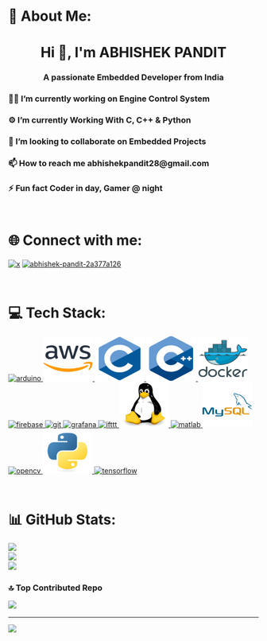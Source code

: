 # 💫 About Me:
<h1 align="center">Hi 👋, I'm ABHISHEK PANDIT</h1>
<h3 align="center">A passionate Embedded Developer from India</h3>

<h3 align="left">🧑‍💻 I’m currently working on <b>Engine Control System</b></h3>

<h3 align="left">⚙️ I’m currently Working With <b>C, C++ & Python</b></h3>

<h3 align="left">👯 I’m looking to collaborate on <b>Embedded Projects</b></h3>

<h3 align="left">📫 How to reach me <b>abhishekpandit28@gmail.com</b></h3>

<h3 align="left">⚡ Fun fact <b>Coder in day, Gamer @ night</b></h3><br>

# 🌐 Connect with me:
<p align="left">
<a href="https://twitter.com/abhishek" target="blank"><img align="center" src="https://raw.githubusercontent.com/rahuldkjain/github-profile-readme-generator/master/src/images/icons/Social/twitter.svg" alt="x" height="30" width="40" /></a>
<a href="https://linkedin.com/in/abhishek-pandit-2a377a126" target="blank"><img align="center" src="https://raw.githubusercontent.com/rahuldkjain/github-profile-readme-generator/master/src/images/icons/Social/linked-in-alt.svg" alt="abhishek-pandit-2a377a126" height="30" width="40" /></a>
</p><br>

# 💻 Tech Stack:
<p align="left"> <a href="https://www.arduino.cc/" target="_blank" rel="noreferrer" > <img src="https://cdn.worldvectorlogo.com/logos/arduino-1.svg" alt="arduino" width="100" height="90"/> </a> <a href="https://aws.amazon.com" target="_blank" rel="noreferrer"> <img src="https://raw.githubusercontent.com/devicons/devicon/master/icons/amazonwebservices/amazonwebservices-original-wordmark.svg" alt="aws" width="100" height="90"/> </a> <a href="https://www.cprogramming.com/" target="_blank" rel="noreferrer"> <img src="https://raw.githubusercontent.com/devicons/devicon/master/icons/c/c-original.svg" alt="c" width="100" height="90"/> </a> <a href="https://www.w3schools.com/cpp/" target="_blank" rel="noreferrer"> <img src="https://raw.githubusercontent.com/devicons/devicon/master/icons/cplusplus/cplusplus-original.svg" alt="cplusplus" width="100" height="90"/> </a> <a href="https://www.docker.com/" target="_blank" rel="noreferrer"> <img src="https://raw.githubusercontent.com/devicons/devicon/master/icons/docker/docker-original-wordmark.svg" alt="docker" width="100" height="90"/> </a> <a href="https://firebase.google.com/" target="_blank" rel="noreferrer"> <img src="https://www.vectorlogo.zone/logos/firebase/firebase-icon.svg" alt="firebase" width="100" height="90"/> </a> <a href="https://git-scm.com/" target="_blank" rel="noreferrer"> <img src="https://www.vectorlogo.zone/logos/git-scm/git-scm-icon.svg" alt="git" width="100" height="90"/> </a> <a href="https://grafana.com" target="_blank" rel="noreferrer"> <img src="https://www.vectorlogo.zone/logos/grafana/grafana-icon.svg" alt="grafana" width="100" height="90"/> </a> <a href="https://ifttt.com/" target="_blank" rel="noreferrer"> <img src="https://www.vectorlogo.zone/logos/ifttt/ifttt-ar21.svg" alt="ifttt" width="100" height="90"/> </a> <a href="https://www.linux.org/" target="_blank" rel="noreferrer"> <img src="https://raw.githubusercontent.com/devicons/devicon/master/icons/linux/linux-original.svg" alt="linux" width="100" height="90"/> </a> <a href="https://www.mathworks.com/" target="_blank" rel="noreferrer"> <img src="https://upload.wikimedia.org/wikipedia/commons/2/21/Matlab_Logo.png" alt="matlab" width="100" height="90"/> </a> <a href="https://www.mysql.com/" target="_blank" rel="noreferrer"> <img src="https://raw.githubusercontent.com/devicons/devicon/master/icons/mysql/mysql-original-wordmark.svg" alt="mysql" width="100" height="90"/> </a> <a href="https://opencv.org/" target="_blank" rel="noreferrer"> <img src="https://www.vectorlogo.zone/logos/opencv/opencv-icon.svg" alt="opencv" width="100" height="90"/> </a> <a href="https://www.python.org" target="_blank" rel="noreferrer"> <img src="https://raw.githubusercontent.com/devicons/devicon/master/icons/python/python-original.svg" alt="python" width="100" height="90"/> </a> <a href="https://www.tensorflow.org" target="_blank" rel="noreferrer"> <img src="https://www.vectorlogo.zone/logos/tensorflow/tensorflow-icon.svg" alt="tensorflow" width="100" height="90"/> </a> </p>
<br>

# 📊 GitHub Stats:
![](https://github-readme-stats.vercel.app/api?username=Abhishek-Pandit-28&theme=monokai&hide_border=true&include_all_commits=false&count_private=false)<br/>
![](https://github-readme-streak-stats.herokuapp.com/?user=Abhishek-Pandit-28&theme=monokai&hide_border=true)<br/>
![](https://github-readme-stats.vercel.app/api/top-langs/?username=Abhishek-Pandit-28&theme=monokai&hide_border=true&include_all_commits=false&count_private=false&layout=compact)
<br>
### 🔝 Top Contributed Repo
![](https://github-contributor-stats.vercel.app/api?username=Abhishek-Pandit-28&limit=5&theme=dark&combine_all_yearly_contributions=true)

---
[![](https://visitcount.itsvg.in/api?id=Abhishek-Pandit-28&icon=1&color=3)](https://visitcount.itsvg.in)
